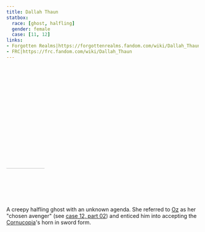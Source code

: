 ```yaml
---
title: Dallah Thaun
statbox:
  race: [ghost, halfling]
  gender: female
  case: [11, 12]
links:
- Forgotten Realms|https://forgottenrealms.fandom.com/wiki/Dallah_Thaun
- FRC|https://frc.fandom.com/wiki/Dallah_Thaun
---
```


<!-- crop -->
<div style="width: 140px; height: 355px; overflow: hidden">
<img src="https://static.wikia.nocookie.net/deepingdale/images/2/2d/DallahThaunsymbol.png" style="width:400px; margin: -130px 0 0 -40px">
<!-- alternate but smaller https://ghwiki.greyparticle.com/images/4/46/Yondalla.jpg -->
</div>

A creepy halfling ghost with an unknown agenda. She referred to [Oz](oz) as her "chosen avenger" (see [case 12, part 02](../events/case-12e02)) and enticed him into accepting the [Cornucopia](../relics/cornucopia)'s horn in sword form.
